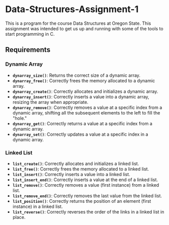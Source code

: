 # Data-Structures-Assignment-1
This is a program for the course Data Structures at Oregon State. This assignment was intended to get us up and running with some of the tools to start programming in C.

## Requirements

### Dynamic Array
- **`dynarray_size()`**: Returns the correct size of a dynamic array.
- **`dynarray_free()`**: Correctly frees the memory allocated to a dynamic array.
- **`dynarray_create()`**: Correctly allocates and initializes a dynamic array.
- **`dynarray_insert()`**: Correctly inserts a value into a dynamic array, resizing the array when appropriate.
- **`dynarray_remove()`**: Correctly removes a value at a specific index from a dynamic array, shifting all the subsequent elements to the left to fill the "hole."
- **`dynarray_get()`**: Correctly returns a value at a specific index from a dynamic array.
- **`dynarray_set()`**: Correctly updates a value at a specific index in a dynamic array.

### Linked List
- **`list_create()`**: Correctly allocates and initializes a linked list.
- **`list_free()`**: Correctly frees the memory allocated to a linked list.
- **`list_insert()`**: Correctly inserts a value into a linked list.
- **`list_insert_end()`**: Correctly inserts a value at the end of a linked list.
- **`list_remove()`**: Correctly removes a value (first instance) from a linked list.
- **`list_remove_end()`**: Correctly removes the last value from the linked list.
- **`list_position()`**: Correctly returns the position of an element (first instance) in a linked list.
- **`list_reverse()`**: Correctly reverses the order of the links in a linked list in place.
